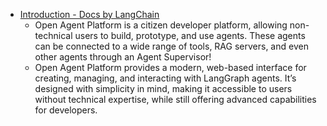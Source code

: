 - [Introduction - Docs by LangChain](https://docs.langchain.com/labs/oap)
	- Open Agent Platform is a citizen developer platform, allowing non-technical users to build, prototype, and use agents. These agents can be connected to a wide range of tools, RAG servers, and even other agents through an Agent Supervisor!
	- Open Agent Platform provides a modern, web-based interface for creating, managing, and interacting with LangGraph agents. It’s designed with simplicity in mind, making it accessible to users without technical expertise, while still offering advanced capabilities for developers.